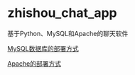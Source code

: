 # zhishou_chat_app
基于Python、MySQL和Apache的聊天软件

[MySQL数据库的部署方式](https://github.com/zhishou-ai/MySQL.git)

[Apache的部署方式](https://github.com/zhishou-ai/Apache.git)
